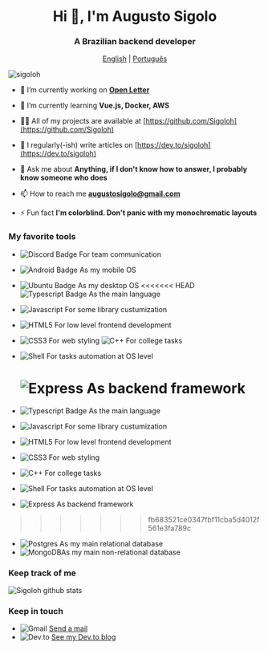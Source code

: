<h1 align="center">Hi 👋, I'm Augusto Sigolo</h1>
<h3 align="center">A Brazilian backend developer</h3>

<p align="center"><a href="https://github.com/Sigoloh/Sigoloh/blob/master/README.md">English</a> | <a href="https://github.com/Sigoloh/Sigoloh/blob/master/README-ptbr.md">Português</a></p>

<p align="left"> <img src="https://komarev.com/ghpvc/?username=sigoloh&label=Profile%20views&color=0e75b6&style=flat" alt="sigoloh" /> </p>

- 🔭 I’m currently working on **[Open Letter](https://bead-cyclone-e81.notion.site/Open-Letter-c3acbeb59ba4414fba15aff688705758)**

- 🌱 I’m currently learning **Vue.js, Docker, AWS**

- 👨‍💻 All of my projects are available at [https://github.com/Sigoloh](https://github.com/Sigoloh)

- 📝 I regularly(-ish) write articles on [https://dev.to/sigoloh](https://dev.to/sigoloh)

- 💬 Ask me about **Anything, if I don't know how to answer, I probably know someone who does**

- 📫 How to reach me **augustosigolo@gmail.com**

- ⚡ Fun fact **I'm colorblind. Don't panic with my monochromatic layouts**

### My favorite tools

- ![Discord Badge](https://img.shields.io/badge/Discord-7289DA?style=for-the-badge&logo=discord&logoColor=white) For team communication
- ![Android Badge](https://img.shields.io/badge/Android-3DDC84?style=for-the-badge&logo=android&logoColor=white) As my mobile OS
- ![Ubuntu Badge](https://img.shields.io/badge/Ubuntu-E95420?style=for-the-badge&logo=ubuntu&logoColor=white) As my desktop OS
  <<<<<<< HEAD
  ![Typescript Badge](https://img.shields.io/badge/TypeScript-007ACC?style=for-the-badge&logo=typescript&logoColor=white) As the main language
- ![Javascript](https://img.shields.io/badge/JavaScript-323330?style=for-the-badge&logo=javascript&logoColor=F7DF1E) For some library custumization 
- ![HTML5](https://img.shields.io/badge/HTML5-E34F26?style=for-the-badge&logo=html5&logoColor=white) For low level frontend development
- ![CSS3](https://img.shields.io/badge/CSS3-1572B6?style=for-the-badge&logo=css3&logoColor=white) For web styling
  ![C++](https://img.shields.io/badge/C%2B%2B-00599C?style=for-the-badge&logo=c%2B%2B&logoColor=white) For college tasks
- ![Shell](https://img.shields.io/badge/Shell_Script-121011?style=for-the-badge&logo=gnu-bash&logoColor=white) For tasks automation at OS level
  
  ![Express](https://img.shields.io/badge/Express.js-404D59?style=for-the-badge) As backend framework
  =======
- ![Typescript Badge](https://img.shields.io/badge/TypeScript-007ACC?style=for-the-badge&logo=typescript&logoColor=white) As the main language
- ![Javascript](https://img.shields.io/badge/JavaScript-323330?style=for-the-badge&logo=javascript&logoColor=F7DF1E) For some library custumization 
- ![HTML5](https://img.shields.io/badge/HTML5-E34F26?style=for-the-badge&logo=html5&logoColor=white) For low level frontend development
- ![CSS3](https://img.shields.io/badge/CSS3-1572B6?style=for-the-badge&logo=css3&logoColor=white) For web styling
- ![C++](https://img.shields.io/badge/C%2B%2B-00599C?style=for-the-badge&logo=c%2B%2B&logoColor=white) For college tasks
- ![Shell](https://img.shields.io/badge/Shell_Script-121011?style=for-the-badge&logo=gnu-bash&logoColor=white) For tasks automation at OS level
- ![Express](https://img.shields.io/badge/Express.js-404D59?style=for-the-badge) As backend framework
>>>>>>> fb683521ce0347fbf11cba5d4012f561e3fa789c
- ![Postgres](https://img.shields.io/badge/PostgreSQL-316192?style=for-the-badge&logo=postgresql&logoColor=white) As my main relational database
- ![MongoDB](https://img.shields.io/badge/MongoDB-4EA94B?style=for-the-badge&logo=mongodb&logoColor=white)As my main non-relational database



### Keep track of me

![Sigoloh github stats](https://github-readme-stats.vercel.app/api?username=Sigoloh&theme=radical)

### Keep in touch

- ![Gmail](https://img.shields.io/badge/Gmail-D14836?style=for-the-badge&logo=gmail&logoColor=white) [Send a mail](mailto:augustosigolo@gmail.com)
- ![Dev.to](https://img.shields.io/badge/dev.to-0A0A0A?style=for-the-badge&logo=dev.to&logoColor=white) [See my Dev.to blog ](https://dev.to/sigoloh)

